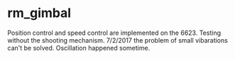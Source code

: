 # rm_gimbal
Position control and speed control are implemented on the 6623. Testing without the shooting mechanism.
7/2/2017  the problem of small vibarations can't be solved. Oscillation happened sometime. 
